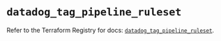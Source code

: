 # `datadog_tag_pipeline_ruleset`

Refer to the Terraform Registry for docs: [`datadog_tag_pipeline_ruleset`](https://registry.terraform.io/providers/datadog/datadog/3.77.0/docs/resources/tag_pipeline_ruleset).
